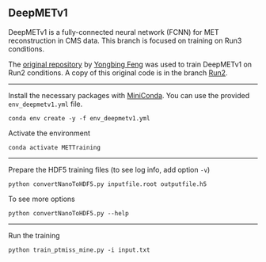 ## DeepMETv1

DeepMETv1 is a fully-connected neural network (FCNN) for MET reconstruction in CMS data. This branch is focused on training on Run3 conditions.

The [original repository](https://github.com/yongbinfeng/DeepMETTraining) by [Yongbing Feng](https://github.com/yongbinfeng) was used to train DeepMETv1 on Run2 conditions. A copy of this original code is in the branch [Run2](https://github.com/DeepMETv2/DeepMETv1/tree/Run2).

---

Install the necessary packages with [MiniConda](https://docs.conda.io/en/latest/miniconda.html). You can use the provided `env_deepmetv1.yml` file.

```
conda env create -y -f env_deepmetv1.yml
```

Activate the environment

```
conda activate METTraining
```

---

Prepare the HDF5 training files (to see log info, add option `-v`)

```
python convertNanoToHDF5.py inputfile.root outputfile.h5
```

To see more options

```
python convertNanoToHDF5.py --help
```

---

Run the training
```
python train_ptmiss_mine.py -i input.txt
```
